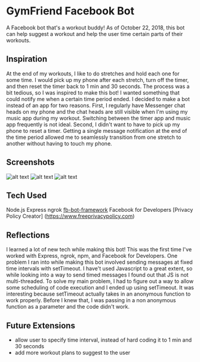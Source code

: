 # GymFriend Facebook Bot

A Facebook bot that's a workout buddy! As of October 22, 2018, this bot can help suggest a workout and help the user time certain parts of their workouts.

## Inspiration

At the end of my workouts, I like to do stretches and hold each one for some time. I would pick up my phone after each stretch, turn off the timer, and then reset the timer back to 1 min and 30 seconds. The process was a bit tedious, so I was inspired to make this bot! I wanted something that could notify me when a certain time period ended. I decided to make a bot instead of an app for two reasons.
First, I regularly have Messenger chat heads on my phone and the chat heads are still visible when I'm using my music app during my workout. Switching between the timer app and music app frequently is not ideal.
Second, I didn't want to have to pick up my phone to reset a timer. Getting a single message notification at the end of the time period allowed me to seamlessly transition from one stretch to another without having to touch my phone.

## Screenshots

![alt text](https://raw.githubusercontent.com/tranjocelyn/gym-buddy/blob/master/img/GymFriend_prompt.jpg)
![alt text](https://raw.githubusercontent.com/tranjocelyn/gym-buddy/blob/master/img/GymFriend_1.jpg)
![alt text](https://raw.githubusercontent.com/tranjocelyn/gym-buddy/blob/master/img/GymFriend_2.jpg)

## Tech Used

Node.js
Express
ngrok
[fb-bot-framework](https://www.npmjs.com/package/fb-bot-framework)
Facebook for Developers
[Privacy Policy Creator] (https://www.freeprivacypolicy.com)

## Reflections

I learned a lot of new tech while making this bot! This was the first time I've worked with Express, ngrok, npm, and Facebook for Developers. One problem I ran into while making this bot involved sending messages at fixed time intervals with setTimeout. I have't used Javascript to a great extent, so while looking into a way to send timed messages I found out that JS is not multi-threaded. To solve my main problem, I had to figure out a way to allow some scheduling of code execution and I ended up using setTimeout. It was interesting because setTimeout actually takes in an anonymous function to work properly. Before I knew that, I was passing in a non anonymous function as a parameter and the code didn't work.

## Future Extensions

- allow user to specify time interval, instead of hard coding it to 1 min and 30 seconds
- add more workout plans to suggest to the user
